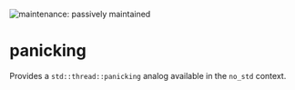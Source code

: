 ![maintenance: passively maintained](https://img.shields.io/badge/maintenance-passively--maintained-yellowgreen.svg)

# panicking

Provides a `std::thread::panicking` analog available in the `no_std` context.
